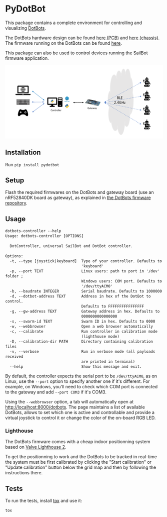 # PyDotBot

This package contains a complete environment for controlling and visualizing
[DotBots](http://www.dotbots.org).

The DotBots hardware design can be found
[here (PCB)](https://github.com/DotBots/DotBot-pcb) and
[here (chassis)](https://github.com/DotBots/DotBot-chassis).
The firmware running on the DotBots can be found
[here](https://github.com/DotBots/DotBot-firmware).

This package can also be used to control devices running the SailBot firmware
application.

![DotBots controller overview](https://github.com/DotBots/PyDotBot/blob/main/dotbots.png?raw=True)

## Installation

Run `pip install pydotbot`

## Setup

Flash the required firmwares on the DotBots and gateway board (use an
nRF52840DK board as gateway), as explained in
[the DotBots firmware repository](https://github.com/DotBots/DotBot-firmware).

## Usage

```
dotbots-controller --help
Usage: dotbots-controller [OPTIONS]

  BotController, universal SailBot and DotBot controller.

Options:
  -t, --type [joystick|keyboard]  Type of your controller. Defaults to
                                  'keyboard'
  -p, --port TEXT                 Linux users: path to port in '/dev' folder ;
                                  Windows users: COM port. Defaults to
                                  '/dev/ttyACM0'
  -b, --baudrate INTEGER          Serial baudrate. Defaults to 1000000
  -d, --dotbot-address TEXT       Address in hex of the DotBot to control.
                                  Defaults to FFFFFFFFFFFFFFFF
  -g, --gw-address TEXT           Gateway address in hex. Defaults to
                                  0000000000000000
  -s, --swarm-id TEXT             Swarm ID in hex. Defaults to 0000
  -w, --webbrowser                Open a web browser automatically
  -c, --calibrate                 Run controller in calibration mode
                                  (lighthouse mode)
  -D, --calibration-dir PATH      Directory containing calibration files
  -v, --verbose                   Run in verbose mode (all payloads received
                                  are printed in terminal)
  --help                          Show this message and exit.
```

By default, the controller expects the serial port to be `/dev/ttyACM0`, as on
Linux, use the `--port` option to specify another one if it's different. For
example, on Windows, you'll need to check which COM port is connected to the
gateway and add `--port COM3` if it's COM3.

Using the `--webbrowser` option, a tab will automatically open at
[http://localhost:8000/dotbots](http://localhost:8000/dotbots). The page maintains
a list of available DotBots, allows to set which one is active and controllable
and provide a virtual joystick to control it or change the color of the on-board
RGB LED.

### Lighthouse

The DotBots firmware comes with a cheap indoor positionning system based on
[Valve Lighthouse 2](https://www.valvesoftware.com/en/index/base-stations).

To get the positionning to work and the DotBots to be tracked in real-time the
system must be first calibrated by clicking the "Start calibration" or
"Update calibration" button below the grid map and then by following the
instructions there.

## Tests

To run the tests, install [tox](https://pypi.org/project/tox/) and use it:

```
tox
```
